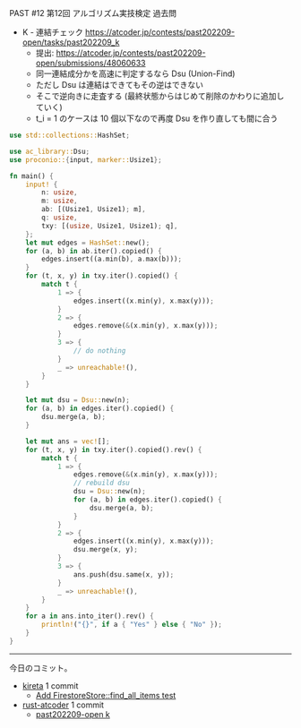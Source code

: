 PAST #12 第12回 アルゴリズム実技検定 過去問

- K - 連結チェック
  <https://atcoder.jp/contests/past202209-open/tasks/past202209_k>
  - 提出: <https://atcoder.jp/contests/past202209-open/submissions/48060633>
  - 同一連結成分かを高速に判定するなら Dsu (Union-Find)
  - ただし Dsu は連結はできてもその逆はできない
  - そこで逆向きに走査する (最終状態からはじめて削除のかわりに追加していく)
  - t_i = 1 のケースは 10 個以下なので再度 Dsu を作り直しても間に合う

```rust
use std::collections::HashSet;

use ac_library::Dsu;
use proconio::{input, marker::Usize1};

fn main() {
    input! {
        n: usize,
        m: usize,
        ab: [(Usize1, Usize1); m],
        q: usize,
        txy: [(usize, Usize1, Usize1); q],
    };
    let mut edges = HashSet::new();
    for (a, b) in ab.iter().copied() {
        edges.insert((a.min(b), a.max(b)));
    }
    for (t, x, y) in txy.iter().copied() {
        match t {
            1 => {
                edges.insert((x.min(y), x.max(y)));
            }
            2 => {
                edges.remove(&(x.min(y), x.max(y)));
            }
            3 => {
                // do nothing
            }
            _ => unreachable!(),
        }
    }

    let mut dsu = Dsu::new(n);
    for (a, b) in edges.iter().copied() {
        dsu.merge(a, b);
    }

    let mut ans = vec![];
    for (t, x, y) in txy.iter().copied().rev() {
        match t {
            1 => {
                edges.remove(&(x.min(y), x.max(y)));
                // rebuild dsu
                dsu = Dsu::new(n);
                for (a, b) in edges.iter().copied() {
                    dsu.merge(a, b);
                }
            }
            2 => {
                edges.insert((x.min(y), x.max(y)));
                dsu.merge(x, y);
            }
            3 => {
                ans.push(dsu.same(x, y));
            }
            _ => unreachable!(),
        }
    }
    for a in ans.into_iter().rev() {
        println!("{}", if a { "Yes" } else { "No" });
    }
}
```

---

今日のコミット。

- [kireta](https://github.com/bouzuya/kireta) 1 commit
  - [Add FirestoreStore::find_all_items test](https://github.com/bouzuya/kireta/commit/1eaec4e30e34e485c562ef56c688b741e2efcf61)
- [rust-atcoder](https://github.com/bouzuya/rust-atcoder) 1 commit
  - [past202209-open k](https://github.com/bouzuya/rust-atcoder/commit/8e71c8cc2f516ce535d9fc54e9bdd4472bea863b)
